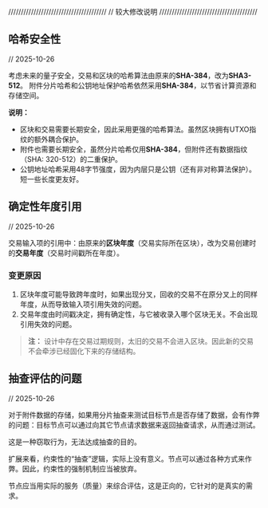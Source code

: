 ///////////////////////////////////////
// 较大修改说明
///////////////////////////////////////

## 哈希安全性
// 2025-10-26

考虑未来的量子安全，交易和区块的哈希算法由原来的**SHA-384**，改为**SHA3-512**。
附件分片哈希和公钥地址保护哈希依然采用**SHA-384**，以节省计算资源和存储空间。

**说明：**
- 区块和交易需要长期安全，因此采用更强的哈希算法。虽然区块拥有UTXO指纹的额外耦合保护。
- 附件也需要长期安全，虽然分片哈希仅用**SHA-384**，但附件还有数据指纹（SHA: 320-512）的二重保护。
- 公钥地址哈希采用48字节强度，因为内层只是公钥（还有非对称算法保护）。短一些长度更友好。


## 确定性年度引用
// 2025-10-26

交易输入项的引用中：由原来的**区块年度**（交易实际所在区块），改为交易创建时的**交易年度**（交易时间戳所在年度）。

### 变更原因

1. 区块年度可能导致跨年度时，如果出现分叉，回收的交易不在原分叉上的同样年度，从而导致输入项引用失效的问题。
2. 交易年度由时间戳决定，拥有确定性，与它被收录入哪个区块无关。不会出现引用失效的问题。

> **注：**
> 设计中存在交易过期规则，太旧的交易不会进入区块。因此新的交易不会牵涉已经固化下来的存储结构。


## 抽查评估的问题
// 2025-10-26

对于附件数据的存储，如果用分片抽查来测试目标节点是否存储了数据，会有作弊的问题：目标节点可以通过向其它节点请求数据来返回抽查请求，从而通过测试。

这是一种窃取行为，无法达成抽查的目的。

扩展来看，约束性的“抽查”逻辑，实际上没有意义。节点可以通过各种方式来作弊。因此，约束性的强制机制应当被放弃。

节点应当用实际的服务（质量）来综合评估，这是正向的，它针对的是真实的需求。
